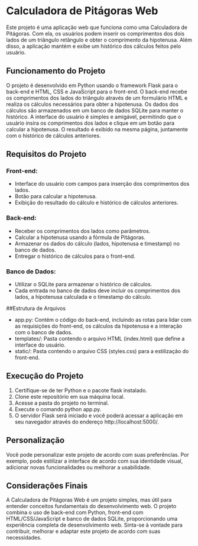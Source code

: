# Calculadora de Pitágoras Web
Este projeto é uma aplicação web que funciona como uma Calculadora de Pitágoras. Com ela, os usuários podem inserir os comprimentos dos dois lados de um triângulo retângulo e obter o comprimento da hipotenusa. Além disso, a aplicação mantém e exibe um histórico dos cálculos feitos pelo usuário.

## Funcionamento do Projeto
O projeto é desenvolvido em Python usando o framework Flask para o back-end e HTML, CSS e JavaScript para o front-end. O back-end recebe os comprimentos dos lados do triângulo através de um formulário HTML e realiza os cálculos necessários para obter a hipotenusa. Os dados dos cálculos são armazenados em um banco de dados SQLite para manter o histórico.
A interface do usuário é simples e amigável, permitindo que o usuário insira os comprimentos dos lados e clique em um botão para calcular a hipotenusa. O resultado é exibido na mesma página, juntamente com o histórico de cálculos anteriores.

## Requisitos do Projeto

### Front-end:
- Interface do usuário com campos para inserção dos comprimentos dos lados.
- Botão para calcular a hipotenusa.
- Exibição do resultado do cálculo e histórico de cálculos anteriores.

### Back-end:
- Receber os comprimentos dos lados como parâmetros.
- Calcular a hipotenusa usando a fórmula de Pitágoras.
- Armazenar os dados do cálculo (lados, hipotenusa e timestamp) no banco de dados.
- Entregar o histórico de cálculos para o front-end.

### Banco de Dados:
- Utilizar o SQLite para armazenar o histórico de cálculos.
- Cada entrada no banco de dados deve incluir os comprimentos dos lados, a hipotenusa calculada e o timestamp do cálculo.

##Estrutura de Arquivos
- app.py: Contém o código do back-end, incluindo as rotas para lidar com as requisições do front-end, os cálculos da hipotenusa e a interação com o banco de dados.
- templates/: Pasta contendo o arquivo HTML (index.html) que define a interface do usuário.
- static/: Pasta contendo o arquivo CSS (styles.css) para a estilização do front-end.

## Execução do Projeto
1. Certifique-se de ter Python e o pacote flask instalado.
2. Clone este repositório em sua máquina local.
3. Acesse a pasta do projeto no terminal.
4. Execute o comando python app.py.
5. O servidor Flask será iniciado e você poderá acessar a aplicação em seu navegador através do endereço http://localhost:5000/.

## Personalização
Você pode personalizar este projeto de acordo com suas preferências. Por exemplo, pode estilizar a interface de acordo com sua identidade visual, adicionar novas funcionalidades ou melhorar a usabilidade.

## Considerações Finais
A Calculadora de Pitágoras Web é um projeto simples, mas útil para entender conceitos fundamentais do desenvolvimento web. O projeto combina o uso de back-end com Python, front-end com HTML/CSS/JavaScript e banco de dados SQLite, proporcionando uma experiência completa de desenvolvimento web. Sinta-se à vontade para contribuir, melhorar e adaptar este projeto de acordo com suas necessidades.
